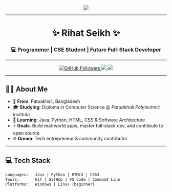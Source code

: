 <!-- Banner -->
<p align="center">
  <img src="https://readme-typing-svg.herokuapp.com?font=Fira+Code&weight=600&size=22&pause=1000&color=00FF9F&width=435&lines=Hi+%F0%9F%91%8B%2C+I'm+Rihat+Seikh;Computer+Science+%7C+Tech+Enthusiast;Java+%7C+Python+%7C+Web+Dev+Lover;Welcome+to+my+GitHub+profile!" />
</p>

---

<h1 align="center">✨ Rihat Seikh ✨</h1>
<h3 align="center">💻 Programmer | CSE Student | Future Full-Stack Developer</h3>

---

<p align="center">
  <a href="https://github.com/CodeWithRifat001">
    <img src="https://img.shields.io/github/followers/CodeWithRifat001?label=Followers&style=social" alt="GitHub Followers" />
  </a>
  <a href="https://www.facebook.com/your_facebook_username">
    <img src="https://img.shields.io/badge/Facebook-1877F2?style=flat&logo=facebook&logoColor=white" />
  </a>
  <a href="https://www.instagram.com/your_instagram_username">
    <img src="https://img.shields.io/badge/Instagram-E4405F?style=flat&logo=instagram&logoColor=white" />
  </a>
</p>

---

## 🧑‍🎓 About Me

- 📍 **From**: Patuakhali, Bangladesh
- 🎓 **Studying**: Diploma in Computer Science @ *Patuakhali Polytechnic Institute*
- 🧠 **Learning**: Java, Python, HTML, CSS & Software Architecture
- ⚡ **Goals**: Build real-world apps, master full-stack dev, and contribute to open source
- 🌐 **Dream**: Tech entrepreneur & community contributor

---

## 💻 Tech Stack

```bash
Languages:   Java | Python | HTML5 | CSS3
Tools:       Git | GitHub | VS Code | Command Line
Platforms:   Windows | Linux (beginner)
